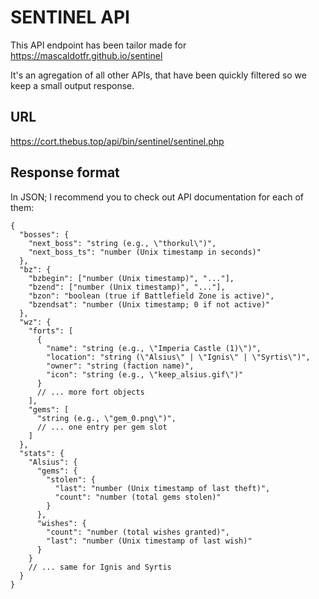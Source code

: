 # SENTINEL API

This API endpoint has been tailor made for
https://mascaldotfr.github.io/sentinel

It's an agregation of all other APIs, that have been quickly filtered so we
keep a small output response.

## URL

https://cort.thebus.top/api/bin/sentinel/sentinel.php

## Response format

In JSON; I recommend you to check out API documentation for each of them:

```
{
  "bosses": {
    "next_boss": "string (e.g., \"thorkul\")",
    "next_boss_ts": "number (Unix timestamp in seconds)"
  },
  "bz": {
    "bzbegin": ["number (Unix timestamp)", "..."],
    "bzend": ["number (Unix timestamp)", "..."],
    "bzon": "boolean (true if Battlefield Zone is active)",
    "bzendsat": "number (Unix timestamp; 0 if not active)"
  },
  "wz": {
    "forts": [
      {
        "name": "string (e.g., \"Imperia Castle (1)\")",
        "location": "string (\"Alsius\" | \"Ignis\" | \"Syrtis\")",
        "owner": "string (faction name)",
        "icon": "string (e.g., \"keep_alsius.gif\")"
      }
      // ... more fort objects
    ],
    "gems": [
      "string (e.g., \"gem_0.png\")",
      // ... one entry per gem slot
    ]
  },
  "stats": {
    "Alsius": {
      "gems": {
        "stolen": {
          "last": "number (Unix timestamp of last theft)",
          "count": "number (total gems stolen)"
        }
      },
      "wishes": {
        "count": "number (total wishes granted)",
        "last": "number (Unix timestamp of last wish)"
      }
    }
    // ... same for Ignis and Syrtis
  }
}
```
